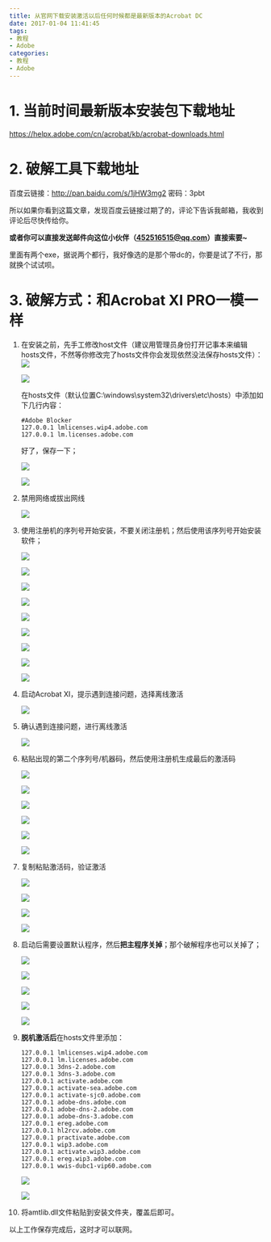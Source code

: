 ```yaml
---
title: 从官网下载安装激活以后任何时候都是最新版本的Acrobat DC
date: 2017-01-04 11:41:45
tags:
- 教程
- Adobe
categories:
- 教程
- Adobe
---
```


# 1. 当前时间最新版本安装包下载地址

https://helpx.adobe.com/cn/acrobat/kb/acrobat-downloads.html

# 2. 破解工具下载地址

百度云链接：http://pan.baidu.com/s/1jHW3mg2 密码：3pbt

所以如果你看到这篇文章，发现百度云链接过期了的，评论下告诉我邮箱，我收到评论后尽快传给你。

**或者你可以直接发送邮件向这位小伙伴（452516515@qq.com）直接索要~**

里面有两个exe，据说两个都行，我好像选的是那个带dc的，你要是试了不行，那就换个试试呗。

# 3. 破解方式：和Acrobat XI PRO一模一样

1. 在安装之前，先手工修改host文件（建议用管理员身份打开记事本来编辑hosts文件，不然等你修改完了hosts文件你会发现依然没法保存hosts文件）：![](http://oj9456ckj.bkt.clouddn.com/image/AdobeDCSetup/01.png)

   ![](http://oj9456ckj.bkt.clouddn.com/image/AdobeDCSetup/02.png)

   在hosts文件（默认位置C:\windows\system32\drivers\etc\hosts）中添加如下几行内容：

   ```
   #Adobe Blocker
   127.0.0.1 lmlicenses.wip4.adobe.com
   127.0.0.1 lm.licenses.adobe.com
   ```
   好了，保存一下；

   ![](http://oj9456ckj.bkt.clouddn.com/image/AdobeDCSetup/03.png)

   ![](http://oj9456ckj.bkt.clouddn.com/image/AdobeDCSetup/04.png)

2. 禁用网络或拔出网线

   ![](http://oj9456ckj.bkt.clouddn.com/image/AdobeDCSetup/05.png)

   <!-- more -->

3. 使用注册机的序列号开始安装，不要关闭注册机；然后使用该序列号开始安装软件；

   ![](http://oj9456ckj.bkt.clouddn.com/image/AdobeDCSetup/06.png)

   ![](http://oj9456ckj.bkt.clouddn.com/image/AdobeDCSetup/07.png)

   ![](http://oj9456ckj.bkt.clouddn.com/image/AdobeDCSetup/08.png)

   ![](http://oj9456ckj.bkt.clouddn.com/image/AdobeDCSetup/09.png)

   ![](http://oj9456ckj.bkt.clouddn.com/image/AdobeDCSetup/10.png)

   ![](http://oj9456ckj.bkt.clouddn.com/image/AdobeDCSetup/11.png)

   ![](http://oj9456ckj.bkt.clouddn.com/image/AdobeDCSetup/12.png)

   ![](http://oj9456ckj.bkt.clouddn.com/image/AdobeDCSetup/13.png)

   ![](http://oj9456ckj.bkt.clouddn.com/image/AdobeDCSetup/14.png)

4. 启动Acrobat XI，提示遇到连接问题，选择离线激活

   ![](http://oj9456ckj.bkt.clouddn.com/image/AdobeDCSetup/15.png)

5. 确认遇到连接问题，进行离线激活

   ![](http://oj9456ckj.bkt.clouddn.com/image/AdobeDCSetup/16.png)

6. 粘贴出现的第二个序列号/机器码，然后使用注册机生成最后的激活码

   ![](http://oj9456ckj.bkt.clouddn.com/image/AdobeDCSetup/17.png)

   ![](http://oj9456ckj.bkt.clouddn.com/image/AdobeDCSetup/18.png)

   ![](http://oj9456ckj.bkt.clouddn.com/image/AdobeDCSetup/19.png)

   ![](http://oj9456ckj.bkt.clouddn.com/image/AdobeDCSetup/20.png)

   ![](http://oj9456ckj.bkt.clouddn.com/image/AdobeDCSetup/21.png)

   ![](http://oj9456ckj.bkt.clouddn.com/image/AdobeDCSetup/22.png)

7. 复制粘贴激活码，验证激活

   ![](http://oj9456ckj.bkt.clouddn.com/image/AdobeDCSetup/23.png)

   ![](http://oj9456ckj.bkt.clouddn.com/image/AdobeDCSetup/24.png)

   ![](http://oj9456ckj.bkt.clouddn.com/image/AdobeDCSetup/25.png)

   ![](http://oj9456ckj.bkt.clouddn.com/image/AdobeDCSetup/26.png)

8. 启动后需要设置默认程序，然后**把主程序关掉**；那个破解程序也可以关掉了；

   ![](http://oj9456ckj.bkt.clouddn.com/image/AdobeDCSetup/27.png)

   ![](http://oj9456ckj.bkt.clouddn.com/image/AdobeDCSetup/28.png)

   ![](http://oj9456ckj.bkt.clouddn.com/image/AdobeDCSetup/29.png)

   ![](http://oj9456ckj.bkt.clouddn.com/image/AdobeDCSetup/30.png)

   ![](http://oj9456ckj.bkt.clouddn.com/image/AdobeDCSetup/31.png)

9. **脱机激活后**在hosts文件里添加：

   ```
   127.0.0.1 lmlicenses.wip4.adobe.com
   127.0.0.1 lm.licenses.adobe.com
   127.0.0.1 3dns-2.adobe.com
   127.0.0.1 3dns-3.adobe.com
   127.0.0.1 activate.adobe.com
   127.0.0.1 activate-sea.adobe.com
   127.0.0.1 activate-sjc0.adobe.com
   127.0.0.1 adobe-dns.adobe.com
   127.0.0.1 adobe-dns-2.adobe.com
   127.0.0.1 adobe-dns-3.adobe.com
   127.0.0.1 ereg.adobe.com
   127.0.0.1 hl2rcv.adobe.com
   127.0.0.1 practivate.adobe.com
   127.0.0.1 wip3.adobe.com
   127.0.0.1 activate.wip3.adobe.com
   127.0.0.1 ereg.wip3.adobe.com
   127.0.0.1 wwis-dubc1-vip60.adobe.com
   ```

   ![](http://oj9456ckj.bkt.clouddn.com/image/AdobeDCSetup/32.png)

   ![](http://oj9456ckj.bkt.clouddn.com/image/AdobeDCSetup/33.png)

10. 将amtlib.dll文件粘贴到安装文件夹，覆盖后即可。


以上工作保存完成后，这时才可以联网。